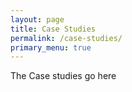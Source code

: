 ```yaml
---
layout: page
title: Case Studies
permalink: /case-studies/
primary_menu: true
---
```


The Case studies go here
